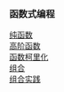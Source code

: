 ### 函数式编程
[纯函数](https://github.com/spring011/spring-Blog/issues/18)<br>
[高阶函数](https://github.com/spring011/spring-Blog/issues/17)<br>
[函数柯里化](https://github.com/spring011/spring-Blog/issues/19)<br>
[组合](https://github.com/spring011/spring-Blog/issues/20)<br>
[组合实践](https://github.com/spring011/spring-Blog/issues/21)<br>

